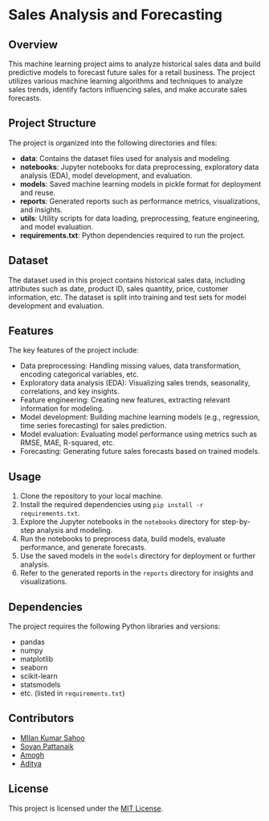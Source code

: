 # Sales Analysis and Forecasting

## Overview
This machine learning project aims to analyze historical sales data and build predictive models to forecast future sales for a retail business. The project utilizes various machine learning algorithms and techniques to analyze sales trends, identify factors influencing sales, and make accurate sales forecasts.

## Project Structure
The project is organized into the following directories and files:

- **data**: Contains the dataset files used for analysis and modeling.
- **notebooks**: Jupyter notebooks for data preprocessing, exploratory data analysis (EDA), model development, and evaluation.
- **models**: Saved machine learning models in pickle format for deployment and reuse.
- **reports**: Generated reports such as performance metrics, visualizations, and insights.
- **utils**: Utility scripts for data loading, preprocessing, feature engineering, and model evaluation.
- **requirements.txt**: Python dependencies required to run the project.

## Dataset
The dataset used in this project contains historical sales data, including attributes such as date, product ID, sales quantity, price, customer information, etc. The dataset is split into training and test sets for model development and evaluation.

## Features
The key features of the project include:
- Data preprocessing: Handling missing values, data transformation, encoding categorical variables, etc.
- Exploratory data analysis (EDA): Visualizing sales trends, seasonality, correlations, and key insights.
- Feature engineering: Creating new features, extracting relevant information for modeling.
- Model development: Building machine learning models (e.g., regression, time series forecasting) for sales prediction.
- Model evaluation: Evaluating model performance using metrics such as RMSE, MAE, R-squared, etc.
- Forecasting: Generating future sales forecasts based on trained models.

## Usage
1. Clone the repository to your local machine.
2. Install the required dependencies using `pip install -r requirements.txt`.
3. Explore the Jupyter notebooks in the `notebooks` directory for step-by-step analysis and modeling.
4. Run the notebooks to preprocess data, build models, evaluate performance, and generate forecasts.
5. Use the saved models in the `models` directory for deployment or further analysis.
6. Refer to the generated reports in the `reports` directory for insights and visualizations.

## Dependencies
The project requires the following Python libraries and versions:
- pandas
- numpy
- matplotlib
- seaborn
- scikit-learn
- statsmodels
- etc. (listed in `requirements.txt`)

## Contributors
- [MIlan Kumar Sahoo](https://github.com/Kumarmilan02)
- [Sovan Pattanaik](https://github.com/Sovan2602)
- [Amogh](https://github.com/AmoghCreator)
- [Aditya](https://github.com/AadiXC0DE)

## License
This project is licensed under the [MIT License](LICENSE).
